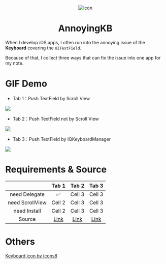 <p align="center">
  <img src="https://img.icons8.com/bubbles/100/000000/keyboard.png" alt="Icon"/>
</p>
<H1 align="center">AnnoyingKB</H1>

When I develop iOS apps, I often run into the annoying issue of the **Keyboard** covering the `UITextField`.

Because of that, I collect three ways that can fix the issue into one app for my note.

GIF Demo
==========================

- Tab 1：Push TextField by Scroll View

![](https://github.com/yuyuma17/AnnoyingKB/blob/master/Demo/PushTextFieldByScrollView.gif?raw=true)

- Tab 2：Push TextField not by Scroll View

![](https://github.com/yuyuma17/AnnoyingKB/blob/master/Demo/PushTextFieldNotByScrollView.gif?raw=true)

- Tab 3：Push TextField by IQKeyboardManager

![](https://github.com/yuyuma17/AnnoyingKB/blob/master/Demo/PushTextFieldByIQManager.gif?raw=true)

Requirements & Source
==========================

|            | Tab 1 | Tab 2 | Tab 3 |
|:----------:|:----------:|:-----:|:----------:|
| need Delegate | ✅   | Cell 3    |  Cell 3    | 
| need ScrollView | Cell 2    | Cell 3    |  Cell 3    |
| need Install | Cell 2    | Cell 3    |  Cell 3    |
| Source  | [Link](https://tinyurl.com/r5egua8) | [Link](https://tinyurl.com/uygk2gp) | [Link](https://tinyurl.com/u494xzd) |

Others
==========================

<a href="https://icons8.com/icon/124063/keyboard">Keyboard icon by Icons8</a>